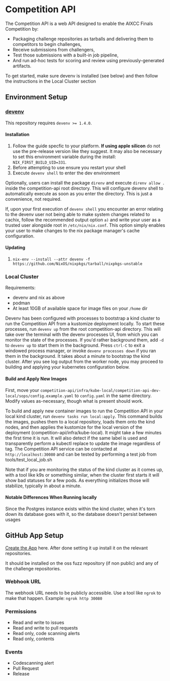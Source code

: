 # Competition API

The Competition API is a web API designed to enable the AIXCC Finals Competition by:

- Packaging challenge repositories as tarballs and delivering them to competitors to begin challenges,
- Receive submissions from challengers,
- Test those submissions with a built-in job pipeline,
- And run ad-hoc tests for scoring and review using previously-generated artifacts.

To get started, make sure devenv is installed (see below) and then follow the instructions in the Local Cluster section

## Environment Setup

### [devenv](https://devenv.sh)

This repository requires `devenv >= 1.4.0`.

#### Installation

1. Follow the guide specfic to your platform. **If using apple silicon** do not use the pre-release version like they suggest.
   It may also be necessary to set this environment variable during the install: `NIX_FIRST_BUILD_UID=331`.
2. Before attempting to use ensure you restart your shell
3. Execute `devenv shell` to enter the dev environment

Optionally, users can install the package `direnv` and execute `direnv allow .` inside the competition-api root directory.
This will configure devenv shell to automatically execute as soon as you enter the directory. This is just a convenience, not required.

If, upon your first execution of `devenv shell` you encounter an error relating to the devenv user not being able to
make system changes related to cachix, follow the recommended output option `a)` and write your user as a trusted user
alongside root in `/etc/nix/nix.conf`. This option simply enables your user to make changes to the nix package manager's
cache configuration.

#### Updating

1. `nix-env --install --attr devenv -f https://github.com/NixOS/nixpkgs/tarball/nixpkgs-unstable`

### Local Cluster

Requirements:

- devenv and nix as above
- podman
- At least 10GB of available space for image files on your `/home` dir

Devenv has been configured with processes to bootstrap a kind cluster to run the Competition API from a kustomize deployment locally.
To start these processes, run `devenv up` from the root competition-api directory. This will take over the terminal
with the devenv processes UI, from which you can monitor the state of the processes. If you'd rather background them, add
`-d` to `devenv up` to start them in the background. Press `ctrl-C` to exit a windowed process manager, or invoke
`devenv processes down` if you ran them in the background. It takes about a minute to bootstrap the kind cluster. After you
see log output from the worker node, you may proceed to building and applying your kubernetes configuration below.

#### Build and Apply New Images

First, move your `competition-api/infra/kube-local/competition-api-dev-local/sops/config.example.yaml` to `config.yaml`
in the same directory. Modify values as-necessary, though what is present should work.

To build and apply new container images to run the Competition API in your local kind cluster, run `devenv tasks run local:apply`.
This command builds the images, pushes them to a local repository, loads them onto the kind nodes, and then applies
the kustomize for the local version of the deployment (competition-api/infra/kube-local). It might take a few minutes
the first time it is run.
It will also detect if the same label is used and transparently perform a kubectl replace to update the image regardless
of tag.
The Competition API service can be contacted at `http://localhost:30080` and can be tested by performing a test job from tools/test_local_job.sh

Note that if you are monitoring the status of the kind cluster as it comes up, with a tool like k9s or something similar,
when the cluster first starts it will show bad statuses for a few pods. As everything initializes those will stabilize, typically in
about a minute.

#### Notable Differences When Running locally

Since the Postgres instance exists within the kind cluster, when it's torn down its database goes with it, so the database
doesn't persist between usages

## GitHub App Setup

[Create the App](https://github.com/settings/apps/new) here. After done setting it up install it on the relevant repositories.

It should be installed on the oss fuzz repository (if non public) and any of the challenge repositories.

### Webhook URL

The webhook URL needs to be publicly accessible. Use a tool like `ngrok` to make that happen. Example: `ngrok http 30080`

### Permissions

- Read and write to issues
- Read and write to pull requests
- Read only, code scanning alerts
- Read only, contents

### Events

- Codescanning alert
- Pull Request
- Release
